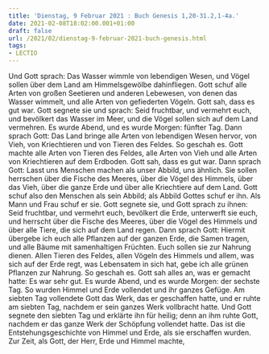 ```yaml
---
title: 'Dienstag, 9 Februar 2021 : Buch Genesis 1,20-31.2,1-4a.'
date: 2021-02-08T18:02:00.001+01:00
draft: false
url: /2021/02/dienstag-9-februar-2021-buch-genesis.html
tags: 
- LECTIO
---
```


Und Gott sprach: Das Wasser wimmle von lebendigen Wesen, und Vögel sollen über dem Land am Himmelsgewölbe dahinfliegen. Gott schuf alle Arten von großen Seetieren und anderen Lebewesen, von denen das Wasser wimmelt, und alle Arten von gefiederten Vögeln. Gott sah, dass es gut war. Gott segnete sie und sprach: Seid fruchtbar, und vermehrt euch, und bevölkert das Wasser im Meer, und die Vögel sollen sich auf dem Land vermehren. Es wurde Abend, und es wurde Morgen: fünfter Tag. Dann sprach Gott: Das Land bringe alle Arten von lebendigen Wesen hervor, von Vieh, von Kriechtieren und von Tieren des Feldes. So geschah es. Gott machte alle Arten von Tieren des Feldes, alle Arten von Vieh und alle Arten von Kriechtieren auf dem Erdboden. Gott sah, dass es gut war. Dann sprach Gott: Lasst uns Menschen machen als unser Abbild, uns ähnlich. Sie sollen herrschen über die Fische des Meeres, über die Vögel des Himmels, über das Vieh, über die ganze Erde und über alle Kriechtiere auf dem Land. Gott schuf also den Menschen als sein Abbild; als Abbild Gottes schuf er ihn. Als Mann und Frau schuf er sie. Gott segnete sie, und Gott sprach zu ihnen: Seid fruchtbar, und vermehrt euch, bevölkert die Erde, unterwerft sie euch, und herrscht über die Fische des Meeres, über die Vögel des Himmels und über alle Tiere, die sich auf dem Land regen. Dann sprach Gott: Hiermit übergebe ich euch alle Pflanzen auf der ganzen Erde, die Samen tragen, und alle Bäume mit samenhaltigen Früchten. Euch sollen sie zur Nahrung dienen. Allen Tieren des Feldes, allen Vögeln des Himmels und allem, was sich auf der Erde regt, was Lebensatem in sich hat, gebe ich alle grünen Pflanzen zur Nahrung. So geschah es. Gott sah alles an, was er gemacht hatte: Es war sehr gut. Es wurde Abend, und es wurde Morgen: der sechste Tag. So wurden Himmel und Erde vollendet und ihr ganzes Gefüge. Am siebten Tag vollendete Gott das Werk, das er geschaffen hatte, und er ruhte am siebten Tag, nachdem er sein ganzes Werk vollbracht hatte. Und Gott segnete den siebten Tag und erklärte ihn für heilig; denn an ihm ruhte Gott, nachdem er das ganze Werk der Schöpfung vollendet hatte. Das ist die Entstehungsgeschichte von Himmel und Erde, als sie erschaffen wurden. Zur Zeit, als Gott, der Herr, Erde und Himmel machte,
